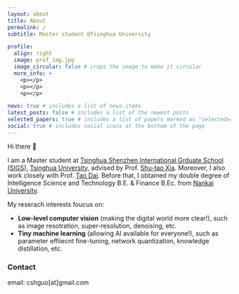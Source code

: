 ```yaml
---
layout: about
title: About
permalink: /
subtitle: Master student @Tsinghua University

profile:
  align: right
  image: prof_img.jpg
  image_circular: false # crops the image to make it circular
  more_info: >
    <p></p>
    <p></p>
    <p></p>

news: true # includes a list of news items
latest_posts: false # includes a list of the newest posts
selected_papers: true # includes a list of papers marked as "selected={true}"
social: true # includes social icons at the bottom of the page
---
```


Hi there 👋

I am a Master student at [Tsinghua Shenzhen International Grduate School (SIGS)](https://www.sigs.tsinghua.edu.cn/en/), [Tsinghua University](https://www.tsinghua.edu.cn/en/index.htm), advised by Prof. [Shu-tao Xia](https://www.sigs.tsinghua.edu.cn/xst/main.htm). Moreover, I also work closely with Prof. [Tao Dai](https://scholar.google.com.hk/citations?user=MqJNdaAAAAAJ&hl=zh-CN&oi=ao). Before that, I obtained my double degree of Intelligence Science and Technology B.E. & Finance B.Ec. from [Nankai University](https://en.nankai.edu.cn/). 


My reserach interests foucus on:

- **Low-level computer vision** (making the digital world more clear!), such as image resotration, super-resolution, denoising, etc.
- **Tiny machine learning** (allowing AI available for everyone!), such as parameter effiiecnt fine-tuning, network quantization, knowledge distillation, etc.


### Contact

email: cshguo[at]gmail.com
